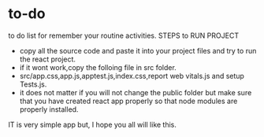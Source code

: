 # to-do
to do list for remember your routine activities.
STEPS to RUN PROJECT

* copy all the source code and paste it into your project files and try to run the react project.
* if it wont work,copy the folloing file in src folder.
* src/app.css,app.js,apptest.js,index.css,report web vitals.js and setup Tests.js.
* it does not matter if you will not change the public folder but make sure that you have created react app properly so that node modules are properly installed.

IT is very simple app but,
I hope you all will like this.


